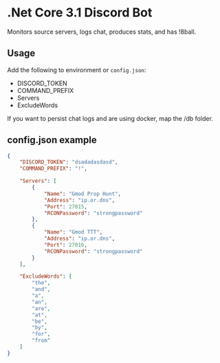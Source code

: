 # .Net Core 3.1 Discord Bot

Monitors source servers, logs chat, produces stats, and has !8ball.

## Usage

Add the following to environment or `config.json`:
- DISCORD_TOKEN
- COMMAND_PREFIX
- Servers
- ExcludeWords

If you want to persist chat logs and are using docker, map the /db folder.

## config.json example
```json
{
    "DISCORD_TOKEN": "dsadadasdasd",
    "COMMAND_PREFIX": "!",

    "Servers": [
        {
            "Name": "Gmod Prop Hunt",
            "Address": "ip.or.dns",
            "Port": 27015,
            "RCONPassword": "strongpassword"
        },
        {
            "Name": "Gmod TTT",
            "Address": "ip.or.dns",
            "Port": 27016,
            "RCONPassword": "strongpassword"
        }
    ],

    "ExcludeWords": [
        "the",
        "and",
        "a",
        "an",
        "are",
        "at",
        "be",
        "by",
        "for",
        "from"
    ]
}
```